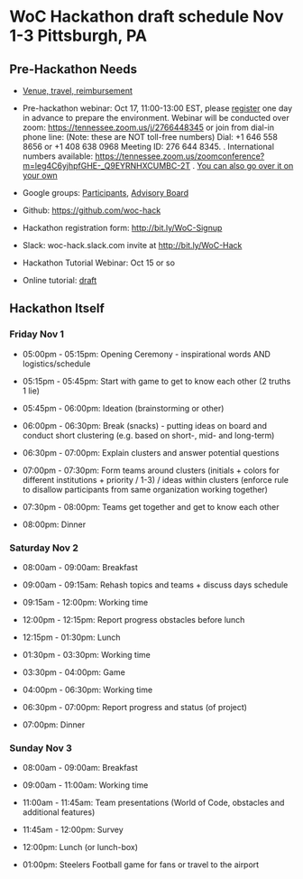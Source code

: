 # WoC Hackathon draft schedule Nov 1-3 Pittsburgh, PA

## Pre-Hackathon Needs

* [Venue, travel, reimbursement](https://github.com/woc-hack/schedule/blob/master/venue.md) 

* Pre-hackathon webinar: Oct 17, 11:00-13:00 EST, please [register](http://bit.ly/WoC-Signup) one day in advance to prepare the environment. Webinar will be conducted over zoom: https://tennessee.zoom.us/j/2766448345 or join from dial-in phone line: (Note: these are NOT toll-free numbers) Dial: +1 646 558 8656 or +1 408 638 0968 Meeting ID: 276 644 8345. . International numbers available: https://tennessee.zoom.us/zoomconference?m=leg4C6yjhpfGHE-_Q9EYRNHXCUMBC-2T . [You can also go over it on your own](https://github.com/woc-hack/tutorial/blob/master/README.md)

* Google groups: [Participants](https://groups.google.com/forum/#!forum/woc-hack), 
                 [Advisory Board](https://groups.google.com/forum/#!forum/woc-ab) 

* Github: https://github.com/woc-hack

* Hackathon registration form: http://bit.ly/WoC-Signup

* Slack: woc-hack.slack.com invite at http://bit.ly/WoC-Hack

* Hackathon Tutorial Webinar: Oct 15 or so 

* Online tutorial: [draft](https://github.com/woc-hack/tutorial) 


## Hackathon Itself  

### Friday Nov 1

* 05:00pm - 05:15pm: Opening Ceremony - inspirational words AND logistics/schedule

* 05:15pm - 05:45pm: Start with game to get to know each other (2 truths 1 lie)

* 05:45pm - 06:00pm: Ideation (brainstorming or other)

* 06:00pm - 06:30pm: Break (snacks) - putting ideas on board and conduct short clustering (e.g. based on short-, mid- and long-term)

* 06:30pm - 07:00pm: Explain clusters and answer potential questions

* 07:00pm - 07:30pm: Form teams around clusters (initials + colors for different institutions + priority / 1-3) / ideas within clusters (enforce rule to disallow participants from same organization working together)

* 07:30pm - 08:00pm: Teams get together and get to know each other

* 08:00pm: Dinner

###  Saturday Nov 2

* 08:00am - 09:00am: Breakfast

* 09:00am - 09:15am: Rehash topics and teams + discuss days schedule

* 09:15am - 12:00pm: Working time

* 12:00pm - 12:15pm: Report progress obstacles before lunch

* 12:15pm - 01:30pm: Lunch

* 01:30pm - 03:30pm: Working time

* 03:30pm - 04:00pm: Game

* 04:00pm - 06:30pm: Working time

* 06:30pm - 07:00pm: Report progress and status (of project)

* 07:00pm: Dinner

### Sunday Nov 3

* 08:00am - 09:00am: Breakfast

* 09:00am - 11:00am: Working time

* 11:00am - 11:45am: Team presentations (World of Code, obstacles and additional features)

* 11:45am - 12:00pm: Survey

* 12:00pm: Lunch (or lunch-box)

* 01:00pm: Steelers Football game for fans or travel to the airport

